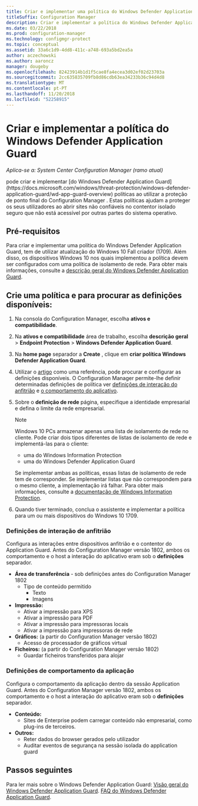 ```yaml
---
title: Criar e implementar uma política do Windows Defender Application Guard
titleSuffix: Configuration Manager
description: Criar e implementar a política do Windows Defender Application Guard.
ms.date: 03/22/2018
ms.prod: configuration-manager
ms.technology: configmgr-protect
ms.topic: conceptual
ms.assetid: 33a6c1d9-4dd8-411c-a748-693a5bd2ea5a
author: aczechowski
ms.author: aaroncz
manager: dougeby
ms.openlocfilehash: 82423914b1d1f5cae8fa4ecea3d02ef02d23703a
ms.sourcegitcommit: 2cc635835709fb8d86cdb63ea34233b36c94d4d8
ms.translationtype: MT
ms.contentlocale: pt-PT
ms.lasthandoff: 11/20/2018
ms.locfileid: "52258915"
---
```

# <a name="create-and-deploy-windows-defender-application-guard-policy"></a>Criar e implementar a política do Windows Defender Application Guard 
*Aplica-se a: System Center Configuration Manager (ramo atual)* 
 <!-- 1351960 --> pode criar e implementar [do Windows Defender Application Guard](https://docs.microsoft.com/windows/threat-protection/windows-defender-application-guard/wd-app-guard-overview) políticas ao utilizar a proteção de ponto final do Configuration Manager . Estas políticas ajudam a proteger os seus utilizadores ao abrir sites não confiáveis no contentor isolado seguro que não está acessível por outras partes do sistema operativo.

## <a name="prerequisites"></a>Pré-requisitos

Para criar e implementar uma política do Windows Defender Application Guard, tem de utilizar atualização do Windows 10 Fall criador (1709). Além disso, os dispositivos Windows 10 nos quais implementou a política devem ser configurados com uma política de isolamento de rede. Para obter mais informações, consulte a [descrição geral do Windows Defender Application Guard](https://docs.microsoft.com/windows/threat-protection/windows-defender-application-guard/wd-app-guard-overview). 


## <a name="create-a-policy-and-to-browse-the-available-settings"></a>Crie uma política e para procurar as definições disponíveis:

1. Na consola do Configuration Manager, escolha **ativos e compatibilidade**.
2. Na **ativos e compatibilidade** área de trabalho, escolha **descrição geral** > **Endpoint Protection** > **Windows Defender Application Guard**.
3. Na **home page** separador a **Create** , clique em **criar política Windows Defender Application Guard**.
4. Utilizar o [artigo](https://docs.microsoft.com/windows/security/threat-protection/windows-defender-application-guard/configure-wd-app-guard) como uma referência, pode procurar e configurar as definições disponíveis. O Configuration Manager permite-lhe definir determinadas definições de política ver [definições de interação do anfitrião](#BKMK_HIS) e [o comportamento do aplicativo](#BKMK_AppB).
5. Sobre o **definição de rede** página, especifique a identidade empresarial e defina o limite da rede empresarial.

    > [!NOTE]
    > Windows 10 PCs armazenar apenas uma lista de isolamento de rede no cliente. Pode criar dois tipos diferentes de listas de isolamento de rede e implementá-las para o cliente:
    >
    >  - uma do Windows Information Protection
    >  - uma do Windows Defender Application Guard
    >
    > Se implementar ambas as políticas, essas listas de isolamento de rede tem de corresponder. Se implementar listas que não correspondem para o mesmo cliente, a implementação irá falhar. Para obter mais informações, consulte a [documentação de Windows Information Protection](https://docs.microsoft.com/windows/threat-protection/windows-information-protection/create-wip-policy-using-sccm).
    > 
    > 

6. Quando tiver terminado, conclua o assistente e implementar a política para um ou mais dispositivos do Windows 10 1709.

### <a name="bkmk_HIS"></a> Definições de interação de anfitrião
Configura as interações entre dispositivos anfitrião e o contentor do Application Guard. Antes do Configuration Manager versão 1802, ambos os comportamento e o host a interação do aplicativo eram sob o **definições** separador.

- **Área de transferência** - sob definições antes do Configuration Manager 1802
    - Tipo de conteúdo permitido
        - Texto
        - Imagens
- **Impressão:**
    - Ativar a impressão para XPS
    - Ativar a impressão para PDF
    - Ativar a impressão para impressoras locais
    - Ativar a impressão para impressoras de rede
- **Gráficos:** (a partir do Configuration Manager versão 1802)
    - Acesso de processador de gráficos virtual
- **Ficheiros:** (a partir do Configuration Manager versão 1802)
    - Guardar ficheiros transferidos para alojar

### <a name="bkmk_ABS"></a> Definições de comportamento da aplicação
Configura o comportamento da aplicação dentro da sessão Application Guard. Antes do Configuration Manager versão 1802, ambos os comportamento e o host a interação do aplicativo eram sob o **definições** separador.

- **Conteúdo:**
   - Sites de Enterprise podem carregar conteúdo não empresarial, como plug-ins de terceiros.
- **Outros:**
    - Reter dados do browser gerados pelo utilizador
    - Auditar eventos de segurança na sessão isolada do application guard



## <a name="next-steps"></a>Passos seguintes
Para ler mais sobre o Windows Defender Application Guard: [Visão geral do Windows Defender Application Guard](https://docs.microsoft.com/windows/security/threat-protection/windows-defender-application-guard/wd-app-guard-overview).
[FAQ do Windows Defender Application Guard](https://docs.microsoft.com/windows/security/threat-protection/windows-defender-application-guard/faq-wd-app-guard).
